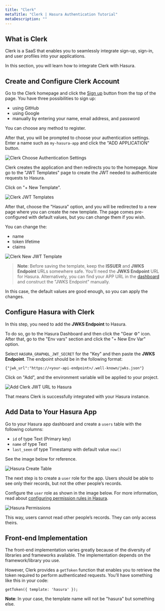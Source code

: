 ```yaml
---
title: "Clerk"
metaTitle: "Clerk | Hasura Authentication Tutorial"
metaDescription: ""
---
```


## What is Clerk

Clerk is a SaaS that enables you to seamlessly integrate sign-up, sign-in, and user profiles into your applications.

In this section, you will learn how to integrate Clerk with Hasura.

## Create and Configure Clerk Account

Go to the Clerk homepage and click the [Sign up](https://dashboard.clerk.dev/sign-up) button from the top of the page. You have three possibilities to sign up:
* using GitHub
* using Google
* manually by entering your name, email address, and password

You can choose any method to register. 

After that, you will be prompted to choose your authentication settings. Enter a name such as `my-hasura-app` and click the "ADD APPLICATION" button.

![Clerk Choose Authentication Settings](https://graphql-engine-cdn.hasura.io/learn-hasura/assets/graphql-hasura-authentication/clerk/clerk-add-auth-settings.png)

Clerk creates the application and then redirects you to the homepage. Now go to the "JWT Templates" page to create the JWT needed to authenticate requests to Hasura.

Click on "+ New Template".

![Clerk JWT Templates](https://graphql-engine-cdn.hasura.io/learn-hasura/assets/graphql-hasura-authentication/clerk/clerk-jwt-templates.png)

After that, choose the "Hasura" option, and you will be redirected to a new page where you can create the new template. The page comes pre-configured with default values, but you can change them if you wish.

You can change the:
* name
* token lifetime
* claims

![Clerk New JWT Template](https://graphql-engine-cdn.hasura.io/learn-hasura/assets/graphql-hasura-authentication/clerk/hasura-new-jwt-template.png)

> **Note**: Before saving the template, keep the **ISSUER** and **JWKS Endpoint** URLs somewhere safe. You’ll need the **JWKS Endpoint** URL for Hasura. Alternatively, you can find your APP URL in the [dashboard](https://dashboard.clerk.dev/) and construct the "JWKS Endpoint" manually.

In this case, the default values are good enough, so you can apply the changes.

## Configure Hasura with Clerk

In this step, you need to add the **JWKS Endpoint** to Hasura.

To do so, go to the Hasura Dashboard and then click the "Gear ⚙️" icon. After that, go to the "Env vars" section and click the "+ New Env Var" option. 

Select `HASURA_GRAPHQL_JWT_SECRET` for the "Key" and then paste the **JWKS Endpoint**. The endpoint should be in the following format:

```
{"jwk_url":"https://<your-api-endpoint>/.well-known/jwks.json"}
```

Click on "Add", and the environment variable will be applied to your project.

![Add Clerk JWT URL to Hasura](https://graphql-engine-cdn.hasura.io/learn-hasura/assets/graphql-hasura-authentication/clerk/hasura-add-clerk-jwt-url.png)

That means Clerk is successfully integrated with your Hasura instance.

## Add Data to Your Hasura App

Go to your Hasura app dashboard and create a `users` table with the following columns:
* `id` of type Text (Primary key)
* `name` of type Text
* `last_seen` of type Timestamp with default value `now()`

See the image below for reference.

![Hasura Create Table](https://graphql-engine-cdn.hasura.io/learn-hasura/assets/graphql-hasura-authentication/auth0/hasura-create-table.png)

The next step is to create a `user` role for the app. Users should be able to see only their records, but not the other people’s records.

Configure the `user` role as shown in the image below. For more information, read about [configuring permission rules in Hasura](https://hasura.io/docs/latest/graphql/core/auth/authorization/permission-rules/).

![Hasura Permissions](https://graphql-engine-cdn.hasura.io/learn-hasura/assets/graphql-hasura-authentication/auth0/hasura-permissions.png)

This way, users cannot read other people’s records. They can only access theirs.

## Front-end Implementation

The front-end implementation varies greatly because of the diversity of libraries and frameworks available. The implementation depends on the framework/library you use.

However, Clerk provides a `getToken` function that enables you to retrieve the token required to perform authenticated requests. You’ll have something like this in your code:

```
getToken({ template: 'hasura' });
```

**Note**: In your case, the template name will not be "hasura" but something else.